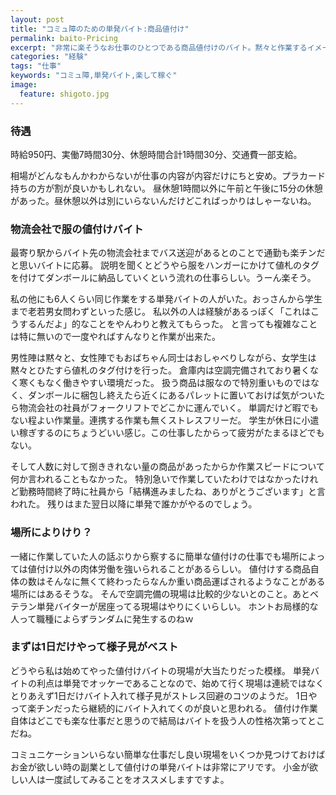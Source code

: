 ```yaml
---
layout: post
title: "コミュ障のための単発バイト:商品値付け"
permalink: baito-Pricing
excerpt: "非常に楽そうなお仕事のひとつである商品値付けのバイト。黙々と作業するイメージで何らかのコミュニケーションの必要も無さそうなので1日だけ体験してみることにしました。"
categories: "経験"
tags: "仕事"
keywords: "コミュ障,単発バイト,楽して稼ぐ"
image:
  feature: shigoto.jpg
---
```


### 待遇

時給950円、実働7時間30分、休憩時間合計1時間30分、交通費一部支給。

相場がどんなもんかわからないが仕事の内容が内容だけにちと安め。プラカード持ちの方が割が良いかもしれない。
昼休憩1時間以外に午前と午後に15分の休憩があった。昼休憩以外は別にいらないんだけどこればっかりはしゃーないね。

### 物流会社で服の値付けバイト

最寄り駅からバイト先の物流会社までバス送迎があるとのことで通勤も楽チンだと思いバイトに応募。
説明を聞くとどうやら服をハンガーにかけて値札のタグを付けてダンボールに納品していくという流れの仕事らしい。うーん楽そう。

私の他にも6人くらい同じ作業をする単発バイトの人がいた。おっさんから学生まで老若男女問わずといった感じ。
私以外の人は経験があるっぽく「これはこうするんだよ」的なことをやんわりと教えてもらった。
と言っても複雑なことは特に無いので一度やればすんなりと作業が出来た。

男性陣は黙々と、女性陣でもおばちゃん同士はおしゃべりしながら、女学生は黙々とひたすら値札のタグ付けを行った。
倉庫内は空調完備されており暑くなく寒くもなく働きやすい環境だった。
扱う商品は服なので特別重いものではなく、ダンボールに梱包し終えたら近くにあるパレットに置いておけば気がついたら物流会社の社員がフォークリフトでどこかに運んでいく。
単調だけど暇でもない程よい作業量。連携する作業も無くストレスフリーだ。
学生が休日に小遣い稼ぎするのにちょうどいい感じ。この仕事したからって疲労がたまるほどでもない。

そして人数に対して捌ききれない量の商品があったからか作業スピードについて何か言われることもなかった。
特別急いで作業していたわけではなかったけれど勤務時間終了時に社員から「結構進みましたね、ありがとうございます」と言われた。
残りはまた翌日以降に単発で誰かがやるのでしょう。

### 場所によりけり？

一緒に作業していた人の話ぶりから察するに簡単な値付けの仕事でも場所によっては値付け以外の肉体労働を強いられることがあるらしい。
値付けする商品自体の数はそんなに無くて終わったらなんか重い商品運ばされるようなことがある場所にはあるそうな。
そんで空調完備の現場は比較的少ないとのこと。あとベテラン単発バイターが居座ってる現場はやりにくいらしい。
ホントお局様的な人って職種によらずランダムに発生するのねｗ

### まずは1日だけやって様子見がベスト

どうやら私は始めてやった値付けバイトの現場が大当たりだった模様。
単発バイトの利点は単発でオッケーであることなので、始めて行く現場は連続ではなくとりあえず1日だけバイト入れて様子見がストレス回避のコツのようだ。
1日やって楽チンだったら継続的にバイト入れてくのが良いと思われる。
値付け作業自体はどこでも楽な仕事だと思うので結局はバイトを扱う人の性格次第ってとこだね。

コミュニケーションいらない簡単な仕事だし良い現場をいくつか見つけておけばお金が欲しい時の副業として値付けの単発バイトは非常にアリです。
小金が欲しい人は一度試してみることをオススメしますですよ。
